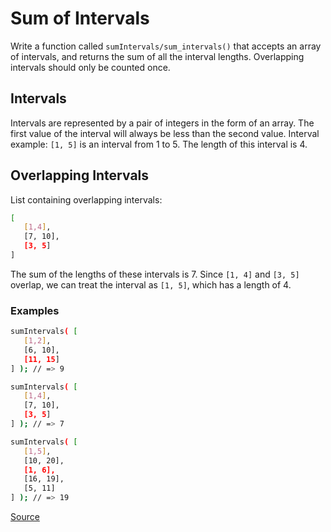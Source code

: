 # Sum of Intervals

Write a function called `sumIntervals/sum_intervals()` that accepts
an array of intervals, and returns the sum of all the interval lengths.
Overlapping intervals should only be counted once.

## Intervals

Intervals are represented by a pair of integers in the form of an array.
The first value of the interval will always be less than the second value.
Interval example: `[1, 5]` is an interval from 1 to 5. The length of this
interval is 4.

## Overlapping Intervals

List containing overlapping intervals:

```bash
[
   [1,4],
   [7, 10],
   [3, 5]
]
```

The sum of the lengths of these intervals is 7. Since `[1, 4]` and `[3, 5]`
overlap, we can treat the interval as `[1, 5]`, which has a length of 4.

### Examples

```bash
sumIntervals( [
   [1,2],
   [6, 10],
   [11, 15]
] ); // => 9

sumIntervals( [
   [1,4],
   [7, 10],
   [3, 5]
] ); // => 7

sumIntervals( [
   [1,5],
   [10, 20],
   [1, 6],
   [16, 19],
   [5, 11]
] ); // => 19
```

[Source](https://www.codewars.com/kata/52b7ed099cdc285c300001cd)